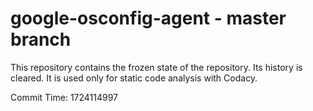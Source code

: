 # google-osconfig-agent - master branch

This repository contains the frozen state of the repository.
Its history is cleared. It is used only for static code
analysis with Codacy.

Commit Time: 1724114997